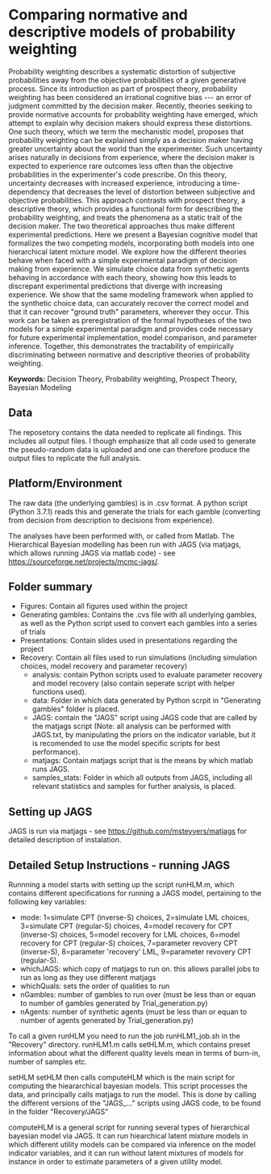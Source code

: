 # Comparing normative and descriptive models of probability weighting

Probability weighting describes a systematic distortion of subjective probabilities away from the objective probabilities of a given generative process. Since its introduction as part of prospect theory, probability weighting has been considered an irrational cognitive bias --- an error of judgment committed by the decision maker. Recently, theories seeking to provide normative accounts for probability weighting have emerged, which attempt to explain why decision makers should express these distortions. One such theory, which we term the mechanistic model, proposes that probability weighting can be explained simply as a decision maker having greater uncertainty about the world than the experimenter. Such uncertainty arises naturally in decisions from experience, where the decision maker is expected to experience rare outcomes less often than the objective probabilities in the experimenter's code prescribe. On this theory, uncertainty decreases with increased experience, introducing a time-dependency that decreases the level of distortion between subjective and objective probabilities. This approach contrasts with prospect theory, a descriptive theory, which provides a functional form for describing the probability weighting, and treats the phenomena as a static trait of the decision maker. The two theoretical approaches thus make different experimental predictions. Here we present a Bayesian cognitive model that formalizes the two competing models, incorporating both models into one hierarchical latent mixture model. We explore how the different theories behave when faced with a simple experimental paradigm of decision making from experience. We simulate choice data from synthetic agents behaving in accordance with each theory, showing how this leads to discrepant experimental predictions that diverge with increasing experience. We show that the same modeling framework when applied to the synthetic choice data, can accurately recover the correct model and that it can recover "ground truth" parameters, wherever they occur. This work can be taken as preregistration of the formal hypotheses of the two models for a simple experimental paradigm and provides code necessary for future experimental implementation, model comparison, and parameter inference. Together, this demonstrates the tractability of empirically discriminating between normative and descriptive theories of probability weighting. 


**Keywords:** Decision Theory, Probability weighting, Prospect Theory, Bayesian Modeling

## Data
The reposetory contains the data needed to replicate all findings. This includes all output files. I though emphasize that all code used to generate the pseudo-random data is uploaded and one can therefore produce the output files to replicate the full analysis. 

## Platform/Environment
The raw data (the underlying gambles) is in .csv format. A python script (Python 3.7.1) reads this and generate the trials for each gamble (converting from decision from description to decisions from experience).

The analyses have been performed with, or called from Matlab. The Hierarchical Bayesian modelling has been run with JAGS (via matjags, which allows running JAGS via matlab code) - see https://sourceforge.net/projects/mcmc-jags/.

## Folder summary

- Figures: Contain all figures used within the project
- Generating gambles: Contains the .cvs file with all underlying gambles, as well as the Python script used to convert each gambles into a series of trials
- Presentations: Contain slides used in presentations regarding the project
- Recovery: Contain all files used to run simulations (including simulation choices, model recovery and parameter recovery)
  - analysis: contain Python scripts used to evaluate parameter recovery and model recovery (also contain seperate script with helper functions used).
  - data: Folder in which data generated by Python scrpit in "Generating gambles" folder is placed.
  - JAGS: contain the "JAGS" script using JAGS code that are called by the matjags script (Note: all analysis can be performed with JAGS.txt, by manipulating the priors on the indicator variable, but it is recomended to use the model specific scripts for best performance).
  - matjags: Contain matjags script that is the means by which matlab runs JAGS.
  - samples_stats: Folder in which all outputs from JAGS, including all relevant statistics and samples for further analysis, is placed. 
  
## Setting up JAGS
JAGS is run via matjags - see https://github.com/msteyvers/matjags for detailed description of instalation.

## Detailed Setup Instructions - running JAGS
Runnning a model starts with setting up the script runHLM.m, which contains different specifications for running a JAGS model, pertaining to the following key variables: 
- mode: 1=simulate CPT (inverse-S) choices, 2=simulate LML choices, 3=simulate CPT (regular-S) choices, 4=model recovery for CPT (inverse-S) choices, 5=model recovery for LML choices, 6=model recovery for CPT (regular-S) choices, 7=parameter revovery CPT (inverse-S), 8=parameter 'recovery' LML, 9=parameter revovery CPT (regular-S). 
- whichJAGS: which copy of matjags to run on. this allows parallel jobs to run as long as they use different matjags
- whichQuals: sets the order of qualities to run
- nGambles: number of gambles to run over (must be less than or equan to number of gambles generated by Trial_generation.py)
- nAgents: number of synthetic agents (must be less than or equan to number of agents generated by Trial_generation.py)

To call a given runHLM you need to run the job runHLM1_job.sh in the "Recovery" directory. runHLM1.m calls setHLM.m, which contains preset information about what the different quality levels mean in terms of burn-in, number of samples etc.

setHLM setHLM then calls computeHLM which is the main script for computing the hieararchical bayesian models. This script processes the data, and principally calls matjags to run the model. This is done by calling the different versions of the "JAGS_..." scripts using JAGS code, to be found in the folder "Recovery/JAGS"

computeHLM is a general script for running several types of hierarchical bayesian model via JAGS. It can run hiearchical latent mixture models in which different utility models can be compared via inference on the model indicator variables, and it can run without latent mixtures of models for instance in order to estimate parameters of a given utility model.



